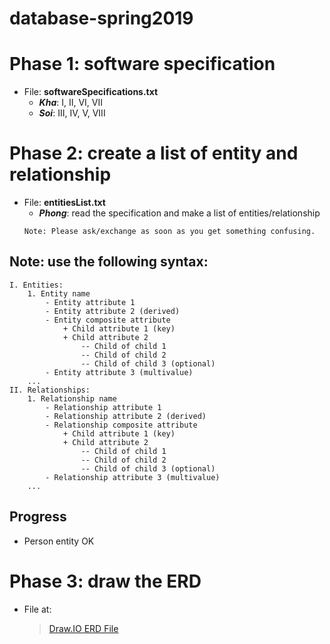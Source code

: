 # database-spring2019
# Phase 1: software specification
- File: **softwareSpecifications.txt**
    - **_Kha_**: I, II, VI, VII
    - **_Soi_**: III, IV, V, VIII
# Phase 2: create a list of entity and relationship
- File: **entitiesList.txt**
	- **_Phong_**: read the specification and make a list of entities/relationship
	```
	Note: Please ask/exchange as soon as you get something confusing.
	```
## Note: use the following syntax:
```
I. Entities:
	1. Entity name
		- Entity attribute 1
		- Entity attribute 2 (derived)
		- Entity composite attribute
			+ Child attribute 1 (key)
			+ Child attribute 2
				-- Child of child 1
				-- Child of child 2 
				-- Child of child 3 (optional)
		- Entity attribute 3 (multivalue)
	...
II. Relationships:
	1. Relationship name
		- Relationship attribute 1
		- Relationship attribute 2 (derived)
		- Relationship composite attribute
			+ Child attribute 1 (key)
			+ Child attribute 2
				-- Child of child 1
				-- Child of child 2 
				-- Child of child 3 (optional)
		- Relationship attribute 3 (multivalue)
	...
```

## Progress
- Person entity OK
# Phase 3: draw the ERD
- File at:
	> [Draw.IO ERD File](https://drive.google.com/file/d/1AwPx2zChkeIr8TM1oYwxKztD8FemDQsj/view)